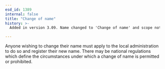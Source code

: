 ```yaml
---
esd_id: 1389
internal: false
title: "Change of name"
history: >-
  Added in version 3.09. Name changed to 'Change of name' and scope notes updated in version 4.00.

---
```


Anyone wishing to change their name must apply to the local administration to do so and register their new name. There may be national regulations which define the circumstances under which a change of name is permitted or prohibited.

